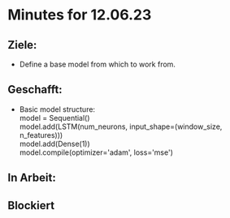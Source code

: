 # Minutes for 12.06.23

## Ziele:

* Define a base model from which to work from.

## Geschafft:

* Basic model structure: <br>
  model = Sequential() <br>
  model.add(LSTM(num_neurons, input_shape=(window_size, n_features))) <br>
  model.add(Dense(1)) <br>
  model.compile(optimizer='adam', loss='mse')

## In Arbeit:

## Blockiert

